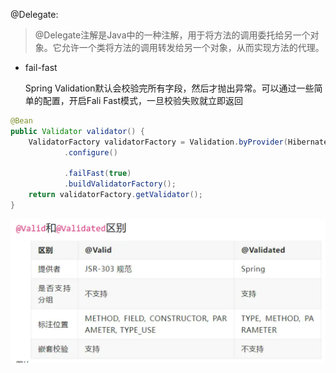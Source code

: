 @Delegate:
> @Delegate注解是Java中的一种注解，用于将方法的调用委托给另一个对象。它允许一个类将方法的调用转发给另一个对象，从而实现方法的代理。

- fail-fast

  Spring Validation默认会校验完所有字段，然后才抛出异常。可以通过一些简单的配置，开启Fali Fast模式，一旦校验失败就立即返回

```java
@Bean  
public Validator validator() {  
    ValidatorFactory validatorFactory = Validation.byProvider(HibernateValidator.class)  
            .configure()  
  
            .failFast(true)  
            .buildValidatorFactory();  
    return validatorFactory.getValidator();  
}
```


![img.png](img.png)